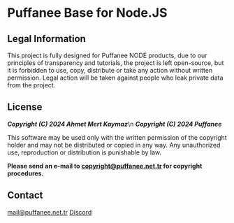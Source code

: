 # Puffanee Base for Node.JS

## Legal Information
This project is fully designed for Puffanee NODE products, due to our principles of transparency and tutorials, the project is left open-source, but it is forbidden to use, copy, distribute or take any action without written permission. Legal action will be taken against people who leak private data from the project.

## License
***Copyright (C) 2024 Ahmet Mert Kaymaz***\n
***Copyright (C) 2024 Puffanee***

This software may be used only with the written permission of the copyright holder and may not be distributed or copied in any way. Any unauthorized use, reproduction or distribution is punishable by law.

**Please send an e-mail to [copyright@puffanee.net.tr](mailto:copyright@puffanee.net.tr) for copyright procedures.**

## Contact
[mail@puffanee.net.tr](mailto:mail@puffanee.net.tr)
[Discord](https://discord.com/users/709828703575867492)
